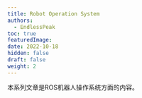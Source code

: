 ```yaml
---
title: Robot Operation System
authors:
  - EndlessPeak
toc: true
featuredImage: 
date: 2022-10-18
hidden: false
draft: false
weight: 2
---
```


本系列文章是ROS机器人操作系统方面的内容。
